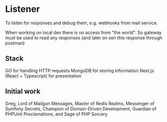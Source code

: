 # Listener
To listen for responses and debug them, e.g. webhooks from mail service.

When working on local dev there is no access from "the world". So gateway must be used to read any responses  (and later on sen this response through postman)

## Stack
GO for handling HTTP requests
MongoDB for storing information
Next.js (React + Typescript) for presentation

## Initial work
Greg, Lord of Mailgun Messages, Master of Redis Realms, Messenger of Symfony Secrets, Champion of Domain-Driven Development, Guardian of PHPUnit Proclamations, and Sage of PHP Sorcery
